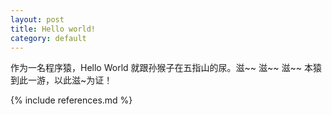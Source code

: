 ```yaml
---
layout: post
title: Hello world!
category: default
---
```


作为一名程序猿，Hello World 就跟孙猴子在五指山的尿。滋~~ 滋~~ 滋~~ 本猿到此一游，以此滋~为证！



{% include references.md %}
